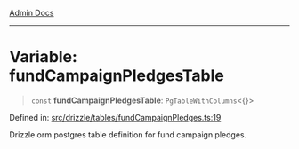 [Admin Docs](/)

***

# Variable: fundCampaignPledgesTable

> `const` **fundCampaignPledgesTable**: `PgTableWithColumns`\<\{\}\>

Defined in: [src/drizzle/tables/fundCampaignPledges.ts:19](https://github.com/syedali237/talawa-api/blob/691786dc98e76819737c41ef0af34983792105fd/src/drizzle/tables/fundCampaignPledges.ts#L19)

Drizzle orm postgres table definition for fund campaign pledges.
